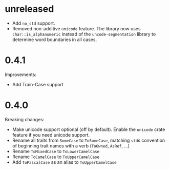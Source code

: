 # unreleased

- Add `no_std` support.
- Removed non-additive `unicode` feature. The library now uses `char::is_alphanumeric`
  instead of the `uncode-segmentation` library to determine word boundaries in all cases.

# 0.4.1

Improvements:

- Add Train-Case support

# 0.4.0

Breaking changes:

* Make unicode support optional (off by default). Enable the `unicode` crate
  feature if you need unicode support.
* Rename all traits from `SomeCase` to `ToSomeCase`, matching `std`s convention
  of beginning trait names with a verb (`ToOwned`, `AsRef`, …)
* Rename `ToMixedCase` to `ToLowerCamelCase`
* Rename `ToCamelCase` to `ToUpperCamelCase`
* Add `ToPascalCase` as an alias to `ToUpperCamelCase`
